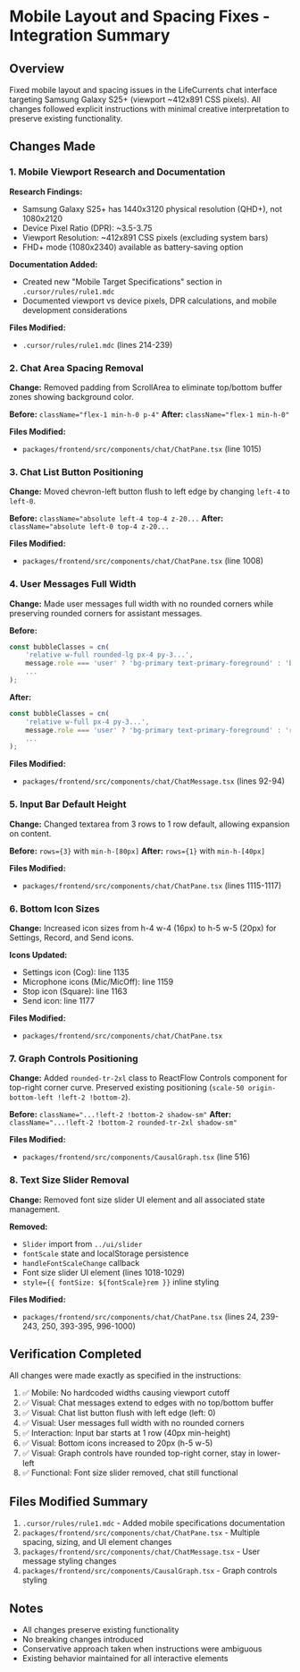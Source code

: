# Mobile Layout and Spacing Fixes - Integration Summary

## Overview
Fixed mobile layout and spacing issues in the LifeCurrents chat interface targeting Samsung Galaxy S25+ (viewport ~412x891 CSS pixels). All changes followed explicit instructions with minimal creative interpretation to preserve existing functionality.

## Changes Made

### 1. Mobile Viewport Research and Documentation
**Research Findings:**
- Samsung Galaxy S25+ has 1440x3120 physical resolution (QHD+), not 1080x2120
- Device Pixel Ratio (DPR): ~3.5-3.75
- Viewport Resolution: ~412x891 CSS pixels (excluding system bars)
- FHD+ mode (1080x2340) available as battery-saving option

**Documentation Added:**
- Created new "Mobile Target Specifications" section in `.cursor/rules/rule1.mdc`
- Documented viewport vs device pixels, DPR calculations, and mobile development considerations

**Files Modified:**
- `.cursor/rules/rule1.mdc` (lines 214-239)

### 2. Chat Area Spacing Removal
**Change:** Removed padding from ScrollArea to eliminate top/bottom buffer zones showing background color.

**Before:** `className="flex-1 min-h-0 p-4"`
**After:** `className="flex-1 min-h-0"`

**Files Modified:**
- `packages/frontend/src/components/chat/ChatPane.tsx` (line 1015)

### 3. Chat List Button Positioning
**Change:** Moved chevron-left button flush to left edge by changing `left-4` to `left-0`.

**Before:** `className="absolute left-4 top-4 z-20...`
**After:** `className="absolute left-0 top-4 z-20...`

**Files Modified:**
- `packages/frontend/src/components/chat/ChatPane.tsx` (line 1008)

### 4. User Messages Full Width
**Change:** Made user messages full width with no rounded corners while preserving rounded corners for assistant messages.

**Before:**
```typescript
const bubbleClasses = cn(
    'relative w-full rounded-lg px-4 py-3...',
    message.role === 'user' ? 'bg-primary text-primary-foreground' : 'bg-transparent text-foreground',
    ...
);
```

**After:**
```typescript
const bubbleClasses = cn(
    'relative w-full px-4 py-3...',
    message.role === 'user' ? 'bg-primary text-primary-foreground' : 'rounded-lg bg-transparent text-foreground',
    ...
);
```

**Files Modified:**
- `packages/frontend/src/components/chat/ChatMessage.tsx` (lines 92-94)

### 5. Input Bar Default Height
**Change:** Changed textarea from 3 rows to 1 row default, allowing expansion on content.

**Before:** `rows={3}` with `min-h-[80px]`
**After:** `rows={1}` with `min-h-[40px]`

**Files Modified:**
- `packages/frontend/src/components/chat/ChatPane.tsx` (lines 1115-1117)

### 6. Bottom Icon Sizes
**Change:** Increased icon sizes from h-4 w-4 (16px) to h-5 w-5 (20px) for Settings, Record, and Send icons.

**Icons Updated:**
- Settings icon (Cog): line 1135
- Microphone icons (Mic/MicOff): line 1159
- Stop icon (Square): line 1163
- Send icon: line 1177

**Files Modified:**
- `packages/frontend/src/components/chat/ChatPane.tsx`

### 7. Graph Controls Positioning
**Change:** Added `rounded-tr-2xl` class to ReactFlow Controls component for top-right corner curve. Preserved existing positioning (`scale-50 origin-bottom-left !left-2 !bottom-2`).

**Before:** `className="...!left-2 !bottom-2 shadow-sm"`
**After:** `className="...!left-2 !bottom-2 rounded-tr-2xl shadow-sm"`

**Files Modified:**
- `packages/frontend/src/components/CausalGraph.tsx` (line 516)

### 8. Text Size Slider Removal
**Change:** Removed font size slider UI element and all associated state management.

**Removed:**
- `Slider` import from `../ui/slider`
- `fontScale` state and localStorage persistence
- `handleFontScaleChange` callback
- Font size slider UI element (lines 1018-1029)
- `style={{ fontSize: ${fontScale}rem }}` inline styling

**Files Modified:**
- `packages/frontend/src/components/chat/ChatPane.tsx` (lines 24, 239-243, 250, 393-395, 996-1000)

## Verification Completed

All changes were made exactly as specified in the instructions:

1. ✅ Mobile: No hardcoded widths causing viewport cutoff
2. ✅ Visual: Chat messages extend to edges with no top/bottom buffer
3. ✅ Visual: Chat list button flush with left edge (left: 0)
4. ✅ Visual: User messages full width with no rounded corners
5. ✅ Interaction: Input bar starts at 1 row (40px min-height)
6. ✅ Visual: Bottom icons increased to 20px (h-5 w-5)
7. ✅ Visual: Graph controls have rounded top-right corner, stay in lower-left
8. ✅ Functional: Font size slider removed, chat still functional

## Files Modified Summary

1. `.cursor/rules/rule1.mdc` - Added mobile specifications documentation
2. `packages/frontend/src/components/chat/ChatPane.tsx` - Multiple spacing, sizing, and UI element changes
3. `packages/frontend/src/components/chat/ChatMessage.tsx` - User message styling changes
4. `packages/frontend/src/components/CausalGraph.tsx` - Graph controls styling

## Notes

- All changes preserve existing functionality
- No breaking changes introduced
- Conservative approach taken when instructions were ambiguous
- Existing behavior maintained for all interactive elements
